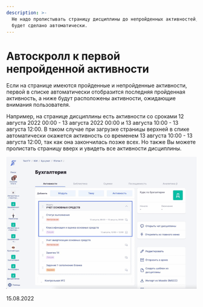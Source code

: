 ```yaml
---
description: >-
  Не надо пролистывать страницу дисциплины до непройденных активностей, это
  будет сделано автоматически.
---
```


# Автоскролл к первой непройденной активности

Если на странице имеются пройденные и непройденные активности, первой в списке автоматически отобразится последняя пройденная активность, а ниже будут расположены активности, ожидающие внимания пользователя.

Например, на странице дисциплины есть активности со сроками 12 августа 2022 00:00 - 13 августа 2022 00:00 и 13 августа 10:00 - 13 августа 12:00. В таком случае при загрузке страницы верхней в спике автоматически окажется активность со временем 13 августа 10:00 - 13 августа 12:00, так как она закончилась позже всех. Но также Вы можете пролистать страницу вверх и увидеть все активности дисциплины.

![](<../../.gitbook/assets/Гифка с Gifius.ru-15 (1).gif>)

15.08.2022
